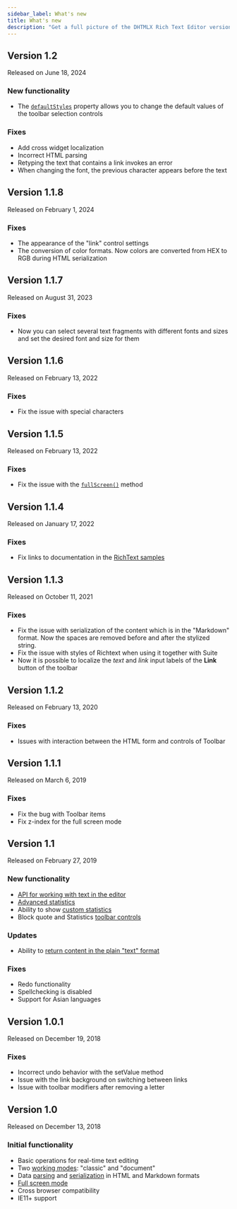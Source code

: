 ```yaml
---
sidebar_label: What's new
title: What's new
description: "Get a full picture of the DHTMLX Rich Text Editor versioning: its updates and patch versions, providing the information on implemented functionalities, improvements, and bug fixes."
---
```


## Version 1.2

Released on June 18, 2024

### New functionality

- The [`defaultStyles`](api/properties.md#defaultstyles) property allows you to change the default values of the toolbar selection controls

### Fixes

- Add cross widget localization
- Incorrect HTML parsing
- Retyping the text that contains a link invokes an error
- When changing the font, the previous character appears before the text

## Version 1.1.8

Released on February 1, 2024

### Fixes

- The appearance of the "link" control settings
- The conversion of color formats. Now colors are converted from HEX to RGB during HTML serialization

## Version 1.1.7

Released on August 31, 2023

### Fixes

- Now you can select several text fragments with different fonts and sizes and set the desired font and size for them

## Version 1.1.6

Released on February 13, 2022

### Fixes

- Fix the issue with special characters

## Version 1.1.5

Released on February 13, 2022

### Fixes

- Fix the issue with the [`fullScreen()`](api/methods.md#fullscreen) method

## Version 1.1.4

Released on January 17, 2022

### Fixes

- Fix links to documentation in the [RichText samples](https://snippet.dhtmlx.com/pdh5buvg?tag=richtext)

## Version 1.1.3

Released on October 11, 2021

### Fixes

- Fix the issue with serialization of the content which is in the "Markdown" format. Now the spaces are removed before and after the stylized string.
- Fix the issue with styles of Richtext when using it together with Suite
- Now it is possible to localize the *text* and *link* input labels of the **Link** button of the toolbar

## Version 1.1.2

Released on February 13, 2020

### Fixes

- Issues with interaction between the HTML form and controls of Toolbar

## Version 1.1.1

Released on March 6, 2019

### Fixes

- Fix the bug with Toolbar items
- Fix z-index for the full screen mode

## Version 1.1

Released on February 27, 2019

### New functionality

- [API for working with text in the editor](guides/working_with_richtext.md#editor-api) 
- [Advanced statistics](guides/working_with_richtext.md#statistics)
- Ability to show [custom statistics](guides/working_with_richtext.md#custom-statistics)
- Block quote and Statistics [toolbar controls](guides/configuration.md#toolbar) 

### Updates

- Ability to [return content in the plain "text" format](api/methods.md#getvalue) 

### Fixes

- Redo functionality
- Spellchecking is disabled
- Support for Asian languages

## Version 1.0.1

Released on December 19, 2018

### Fixes

- Incorrect undo behavior with the setValue method
- Issue with the link background on switching between links 
- Issue with toolbar modifiers after removing a letter

## Version 1.0

Released on December 13, 2018

### Initial functionality

- Basic operations for real-time text editing 
- Two [working modes](guides/configuration.md#working-modes): "classic" and "document"
- Data [parsing](guides/loading_data.md) and [serialization](guides/working_with_richtext.md#getting-content-from-editor) in HTML and Markdown formats
- [Full screen mode](guides/working_with_richtext.md#full-screen-mode)
- Cross browser compatibility
- IE11+ support
